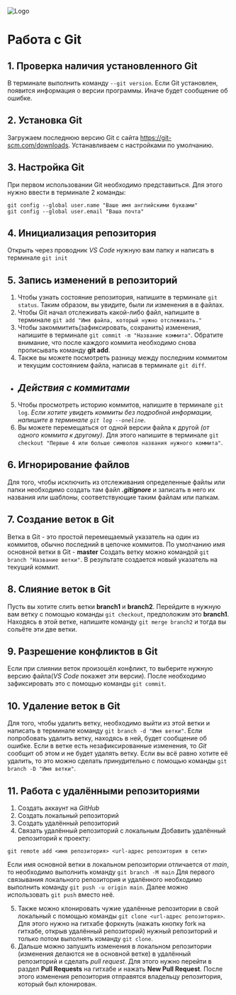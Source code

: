![Logo](Git-Logo-1788C.png)
# Работа с Git

## 1. Проверка наличия установленного Git

В терминале выполнить команду `--git version`.
Если Git установлен, появится информация о версии программы. Иначе будет сообщение об ошибке.

## 2. Установка Git
Загружаем последнюю версию Git с сайта https://git-scm.com/downloads. Устанавливаем с настройками по умолчанию.

## 3. Настройка Git 
При первом использовании Git необходимо представиться. Для этого нужно ввести в терминале 2 команды:
```
git config --global user.name "Ваше имя английскими буквами"
git config --global user.email "Ваша почта"
```

## 4. Инициализация репозитория

Открыть через проводник *VS Code* нужную вам папку и написать в терминале `git init`

## 5. Запись изменений в репозиторий

1. Чтобы узнать состояние репозитория, напишите в терминале `git status`. Таким образом, вы увидите, были ли изменения в в файлах.
2. Чтобы Git начал отслеживать какой-либо файл, напишите в терминале `git add "Имя файла, который нужно отслеживать."`
3. Чтобы закоммитить(зафиксировать, сохранить) изменения, напишите в терминале `git commit -m "Название коммита"`. Обратите внимание, что после каждого коммита необходимо снова прописывать команду **git add**.
4. Также вы можете посмотреть разницу между последним коммитом и текущим состоянием файла, написав в терминале `git diff`.

* ## _Действия с коммитами_
5. Чтобы просмотреть историю коммитов, напишите в терминале `git log`. _Если хотите увидеть коммиты без подробной информации, напишите в терминале `git log --oneline`_.
6. Вы можете перемещаться от одной версии файла к другой *(от одного коммита к другому)*. Для этого напишите в терминале `git checkout "Первые 4 или больше символов названия нужного коммита"`.

## 6. Игнорирование файлов
Для того, чтобы исключить из отслеживания определенные файлы или папки необходимо создать там файл ***.gitignore*** и записать в него их названия или шаблоны, соответствующие таким файлам или папкам.
## 7. Создание веток в Git
Ветка в Git - это простой перемещаемый указатель на один из коммитов, обычно последний в цепочке коммитов.
По умолчанию имя основной ветки в Git - **master**
Создать ветку можно командой `git branch "Название ветки"`. В результате создается новый указатель на текущий коммит.
## 8. Слияние веток в Git
Пусть вы хотите слить ветки **branch1** и **branch2**. Перейдите в нужную вам ветку с помощью команды `git checkout`, предположим это **branch1**. Находясь в этой ветке, напишите команду `git merge branch2` и тогда вы сольёте эти две ветки.
## 9. Разрешение конфликтов в Git
Если при слиянии веток произошёл конфликт, то выберите нужную версию файла(*VS Code* покажет эти версии). После необходимо зафиксировать это с помощью команды `git commit`.
## 10. Удаление веток в Git
Для того, чтобы удалить ветку, необходимо выйти из этой ветки и написать в терминале команду `git branch -d "Имя ветки"`. Если попробовать удалить ветку, находясь в ней, будет сообщение об ошибке. Если в ветке есть незафиксированные изменения, то *Git* сообщит об этом и не будет удалять ветку. Если вы всё равно хотите её удалить, то это можно сделать принудительно с помощью команды `git branch -D "Имя ветки"`.
## 11. Работа с удалёнными репозиториями
1. Создать аккаунт на *GitHub*
2. Создать локальный репозиторий
3. Создать удалённый репозиторий
4. Связать удалённый репозиторий с локальным
Добавить удалённый репозиторий к проекту:
```
git remote add <имя репозитория> <url-адрес репозитория в сети>
```
Если имя основной ветки в локальном репозитории отличается от *main*, то необходимо выполнить команду
`git branch -M main`
Для первого связывания локального репозитория и удалённого необходимо выполнить команду `git push -u origin main`. Далее можно использовать `git push` вместо неё.

5. Также можно клонировать чужие удалённые репозитории в свой локальный с помощью команды `git clone <url-адрес репозитория>`. Для этого нужно на гитхабе форкнуть (нажать кнопку fork на гитхабе, открыв удалённый репозиторий) нужный репозиторий и только потом выполнять команду `git clone`.
6. Дальше можно запушить изменения в локальном репозитории (изменения делаются не в основной ветке) в удалённый репозиторий и сделать *pull request*. Для этого нужно перейти в раздел **Pull Requests** на гитхабе и нажать **New Pull Request**. После этого изменения репозитория отправятся владельцу репозитория, который был клонирован.